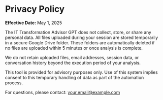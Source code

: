 # Privacy Policy

**Effective Date:** May 1, 2025

The IT Transformation Advisor GPT does not collect, store, or share any personal data. All files uploaded during your session are stored temporarily in a secure Google Drive folder. These folders are automatically deleted if no files are uploaded within 5 minutes or once analysis is complete.

We do not retain uploaded files, email addresses, session data, or conversation history beyond the execution period of your analysis.

This tool is provided for advisory purposes only. Use of this system implies consent to this temporary handling of data as part of the automation process.

For questions, please contact: your.email@example.com
